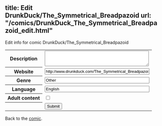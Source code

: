 title: Edit DrunkDuck/The_Symmetrical_Breadpazoid
url: "/comics/DrunkDuck_The_Symmetrical_Breadpazoid_edit.html"
---
Edit info for comic DrunkDuck/The_Symmetrical_Breadpazoid

<form name="comic" action="http://gaepostmail.appspot.com/comic/" method="post">
<table class="comicinfo">
<tr>
<th>Description</th><td><textarea name="description" cols="40" rows="3"></textarea></td>
</tr>
<tr>
<th>Website</th><td><input type="text" name="url" value="http://www.drunkduck.com/The_Symmetrical_Breadpazoid/" size="40"/></td>
</tr>
<tr>
<th>Genre</th><td><input type="text" name="genre" value="Other" size="40"/></td>
</tr>
<tr>
<th>Language</th><td><input type="text" name="language" value="English" size="40"/></td>
</tr>
<tr>
<th>Adult content</th><td><input type="checkbox" name="adult" value="adult" /></td>
</tr>
<tr>
<th></th><td>
<input type="hidden" name="comic" value="DrunkDuck_The_Symmetrical_Breadpazoid" />
<input type="submit" name="submit" value="Submit" />
</td>
</tr>
</table>
</form>

Back to the [comic](DrunkDuck_The_Symmetrical_Breadpazoid.html).

